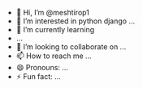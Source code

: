 - 👋 Hi, I’m @meshtirop1
- 👀 I’m interested in python django ...
- 🌱 I’m currently learning
- ...
- 💞️ I’m looking to collaborate on ...
- 📫 How to reach me ...
- 😄 Pronouns: ...
- ⚡ Fun fact: ...

<!---
meshtirop1/meshtirop1 is a ✨ special ✨ repository because its `README.md` (this file) appears on your GitHub profile.
You can click the Preview link to take a look at your changes.
--->
